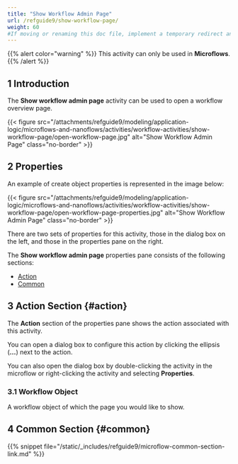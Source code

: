 ```yaml
---
title: "Show Workflow Admin Page"
url: /refguide9/show-workflow-page/
weight: 60
#If moving or renaming this doc file, implement a temporary redirect and let the respective team know they should update the URL in the product. See Mapping to Products for more details.
---
```


{{% alert color="warning" %}}
This activity can only be used in **Microflows**.
{{% /alert %}}

## 1 Introduction

The **Show workflow admin page** activity can be used to open a workflow overview page. 

{{< figure src="/attachments/refguide9/modeling/application-logic/microflows-and-nanoflows/activities/workflow-activities/show-workflow-page/open-workflow-page.jpg" alt="Show Workflow Admin Page" class="no-border" >}}

## 2 Properties

An example of create object properties is represented in the image below:

{{< figure src="/attachments/refguide9/modeling/application-logic/microflows-and-nanoflows/activities/workflow-activities/show-workflow-page/open-workflow-page-properties.jpg" alt="Show Workflow Admin Page" class="no-border" >}}

There are two sets of properties for this activity, those in the dialog box on the left, and those in the properties pane on the right.

The **Show workflow admin page** properties pane consists of the following sections:

* [Action](#action)
* [Common](#common)

## 3 Action Section {#action}

The **Action** section of the properties pane shows the action associated with this activity.

You can open a dialog box to configure this action by clicking the ellipsis (**…**) next to the action.

You can also open the dialog box by double-clicking the activity in the microflow or right-clicking the activity and selecting **Properties**.

### 3.1 Workflow Object

A workflow object of which the page you would like to show.

## 4 Common Section {#common}

{{% snippet file="/static/_includes/refguide9/microflow-common-section-link.md" %}}
